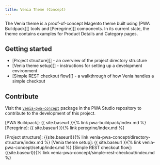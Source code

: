 ```yaml
---
title: Venia Theme (Concept)
---
```


The Venia theme is a proof-of-concept Magento theme built using [PWA Buildpack][] tools and [Peregrine][] components.
In its current state, the theme contains examples for Product Details and Category pages.

## Getting started

* [Project structure][] - an overview of the project directory structure
* [Venia theme setup][] - instructions for setting up a development environment
* [Simple REST checkout flow][] - a walkthrough of how Venia handles a simple checkout

## Contribute

Visit the [`venia-pwa-concept`][] package in the PWA Studio repository to contribute to the development of this project.

[`venia-pwa-concept`]: https://github.com/magento-research/pwa-studio/tree/master/packages/venia-concept
[PWA Buildpack]: {{ site.baseurl }}{% link pwa-buildpack/index.md %}
[Peregrine]: {{ site.baseurl }}{% link peregrine/index.md %}

[Project structure]: {{site.baseurl}}{% link venia-pwa-concept/directory-structure/index.md %}
[Venia theme setup]: {{ site.baseurl }}{% link venia-pwa-concept/setup/index.md %}
[Simple REST checkout flow]: {{site.baseurl}}{% link venia-pwa-concept/simple-rest-checkout/index.md %}

